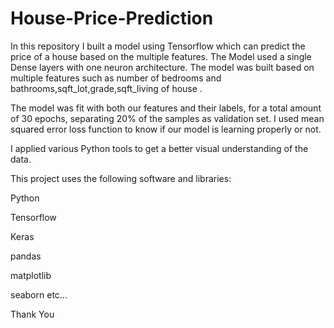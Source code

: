 # House-Price-Prediction

In this repository I built a model using Tensorflow which can predict the price of a house based on the multiple features.
The Model used a single Dense layers with one neuron architecture.
The model was built based on  multiple features such as number of bedrooms and bathrooms,sqft_lot,grade,sqft_living of house .

The model was fit with both our features and their labels, for a total amount of 30 epochs, separating 20% of the samples as validation set. 
I used mean squared error loss function to know if our model is learning properly  or not.

I applied various Python tools to get a better visual understanding of the data.

This project uses the following software and libraries:

Python

Tensorflow

Keras

pandas

matplotlib

seaborn etc...


Thank You
